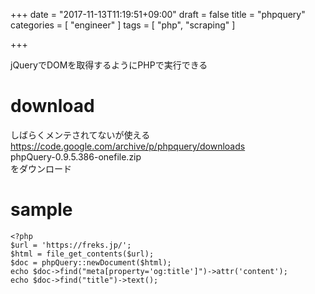 +++
date = "2017-11-13T11:19:51+09:00"
draft = false
title = "phpquery"
categories = [ "engineer" ]
tags = [ "php", "scraping" ]

+++

jQueryでDOMを取得するようにPHPで実行できる  

# download

しばらくメンテされてないが使える  
https://code.google.com/archive/p/phpquery/downloads  
phpQuery-0.9.5.386-onefile.zip  
をダウンロード  

# sample

```
<?php
$url = 'https://freks.jp/';
$html = file_get_contents($url);
$doc = phpQuery::newDocument($html);
echo $doc->find("meta[property='og:title']")->attr('content');
echo $doc->find("title")->text();
```


